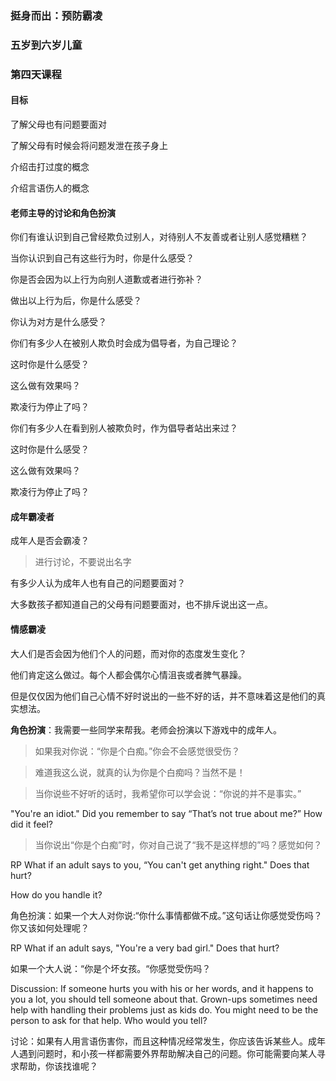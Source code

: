 ### 挺身而出：预防霸凌

### 五岁到六岁儿童

### 第四天课程

#### 目标

了解父母也有问题要面对

了解父母有时候会将问题发泄在孩子身上

介绍击打过度的概念

介绍言语伤人的概念

#### 老师主导的讨论和角色扮演

你们有谁认识到自己曾经欺负过别人，对待别人不友善或者让别人感觉糟糕？

当你认识到自己有这些行为时，你是什么感受？

你是否会因为以上行为向别人道歉或者进行弥补？

做出以上行为后，你是什么感受？

你认为对方是什么感受？

你们有多少人在被别人欺负时会成为倡导者，为自己理论？

这时你是什么感受？

这么做有效果吗？

欺凌行为停止了吗？

你们有多少人在看到别人被欺负时，作为倡导者站出来过？

这时你是什么感受？

这么做有效果吗？

欺凌行为停止了吗？

#### 成年霸凌者

成年人是否会霸凌？

> 进行讨论，不要说出名字

有多少人认为成年人也有自己的问题要面对？

大多数孩子都知道自己的父母有问题要面对，也不排斥说出这一点。

#### 情感霸凌

大人们是否会因为他们个人的问题，而对你的态度发生变化？

他们肯定这么做过。每个人都会偶尔心情沮丧或者脾气暴躁。

但是仅仅因为他们自己心情不好时说出的一些不好的话，并不意味着这是他们的真实想法。

**角色扮演**：我需要一些同学来帮我。老师会扮演以下游戏中的成年人。

> 如果我对你说：“你是个白痴。”你会不会感觉很受伤？

> 难道我这么说，就真的认为你是个白痴吗？当然不是！

> 当你说些不好听的话时，我希望你可以学会说：“你说的并不是事实。”

 "You're an idiot." Did you remember to say “That’s not true about me?” How did it feel?

> 当你说出“你是个白痴”时，你对自己说了“我不是这样想的”吗？感觉如何？



RP What if an adult says to you, “You can't get anything right." Does that hurt?



 How do you handle it?

角色扮演：如果一个大人对你说:“你什么事情都做不成。”这句话让你感觉受伤吗？你又该如何处理呢？



RP What if an adult says, "You're a very bad girl." Does that hurt?

如果一个大人说：“你是个坏女孩。“你感觉受伤吗？



Discussion: If someone hurts you with his or her words, and it happens to you a lot, you should tell someone about that. Grown-ups sometimes need help with handling their problems just as kids do. You might need to be the person to ask for that help. Who would you tell?

讨论：如果有人用言语伤害你，而且这种情况经常发生，你应该告诉某些人。成年人遇到问题时，和小孩一样都需要外界帮助解决自己的问题。你可能需要向某人寻求帮助，你该找谁呢？
